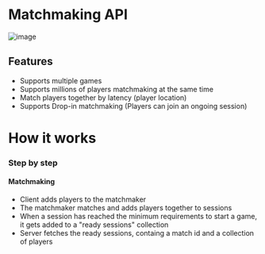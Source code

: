 # Matchmaking API

![image](https://user-images.githubusercontent.com/17746816/197415960-9c9f6270-f600-46d0-8f32-46514ebd9b48.png)



## Features

- Supports multiple games
- Supports millions of players matchmaking at the same time
- Match players together by latency (player location)
- Supports Drop-in matchmaking (Players can join an ongoing session)


# How it works

### Step by step

#### Matchmaking

- Client adds players to the matchmaker
- The matchmaker matches and adds players together to sessions
- When a session has reached the minimum requirements to start a game, it gets added to a "ready sessions" collection
- Server fetches the ready sessions, containg a match id and a collection of players
